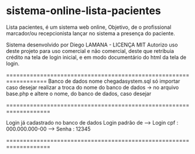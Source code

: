 # sistema-online-lista-pacientes
Lista pacientes, é um sistema web online, Objetivo, de o profissional marcador/ou recepcionista lançar no sistema a presença do paciente.

Sistema desenvolvido por Diego LAMANA - LICENÇA MIT Autorizo uso deste projeto para uso comercial e não comercial,
deste que retribuia crédito na tela de login inicial, e em modo documentário do  html da tela de login.

==================================================================
Banco de dados  nome   chegadasystem.sql só importar 
caso desejar realizar a troca do nome do banco de dados -> no arquivo base.php e altere o nome, do banco de dados,
caso desejar 

===================================================================

Login já cadastrado no banco de dados 
  Login padrão de 
--> Login cpf : 000.000.000-00
--> Senha : 12345

===================================================================


